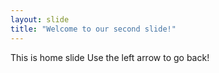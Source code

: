 ```yaml
---
layout: slide
title: "Welcome to our second slide!"
---
```

This is home slide
Use the left arrow to go back!